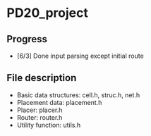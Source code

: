 # PD20_project

## Progress
* [6/3] Done input parsing except initial route

## File description
* Basic data structures: cell.h, struc.h, net.h
* Placement data: placement.h
* Placer: placer.h
* Router: router.h
* Utility function: utils.h